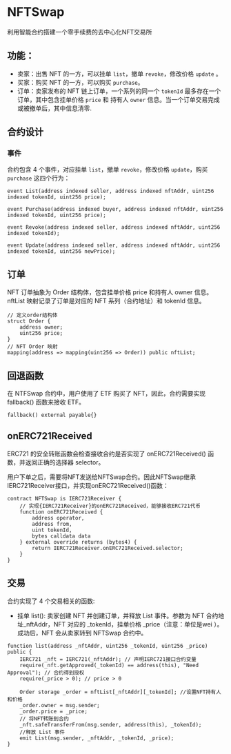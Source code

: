 # NFTSwap

利用智能合约搭建一个零手续费的去中心化NFT交易所

## 功能：
- 卖家：出售 NFT 的一方，可以挂单 `list`，撤单 `revoke`，修改价格 `update` 。
- 买家：购买 NFT 的一方，可以购买 `purchase`。
- 订单：卖家发布的 NFT 链上订单，一个系列的同一个 `tokenId` 最多存在一个订单，其中包含挂单价格 `price` 和 持有人 `owner` 信息。当一个订单交易完成或被撤单后，其中信息清零.


## 合约设计

### 事件
合约包含 4 个事件，对应挂单 `list`，撤单 `revoke`，修改价格 `update`，购买 `purchase` 这四个行为：

```solidity
event List(address indexed seller, address indexed nftAddr, uint256 indexed tokenId, uint256 price);

event Purchase(address indexed buyer, address indexed nftAddr, uint256 indexed tokenId, uint256 price);

event Revoke(address indexed seller, address indexed nftAddr, uint256 indexed tokenId);    

event Update(address indexed seller, address indexed nftAddr, uint256 indexed tokenId, uint256 newPrice);

```

## 订单
NFT 订单抽象为 Order 结构体，包含挂单价格 price 和持有人 owner 信息。 nftList 映射记录了订单是对应的 NFT 系列（合约地址）和 tokenId 信息。

```solidity
// 定义order结构体
struct Order {
    address owner;
    uint256 price;
}
// NFT Order 映射
mapping(address => mapping(uint256 => Order)) public nftList;
```

## 回退函数
在 NTFSwap 合约中，用户使用了 ETF 购买了 NFT，因此，合约需要实现 fallback() 函数来接收 ETF。

```solidity
fallback() external payable{}
```

## onERC721Received
ERC721 的安全转账函数会检查接收合约是否实现了 onERC721Received() 函数，并返回正确的选择器 selector。

用户下单之后，需要将NFT发送给NFTSwap合约。因此NFTSwap继承IERC721Receiver接口，并实现onERC721Received()函数：

```solidity
contract NFTSwap is IERC721Receiver {
    // 实现{IERC721Receiver}的onERC721Received，能够接收ERC721代币
    function onERC721Received {
        address operator,
        address from,
        uint tokenId,
        bytes calldata data
    } external override returns (bytes4) {
        return IERC721Receiver.onERC721Received.selector;
    }
}
```

## 交易
合约实现了 4 个交易相关的函数:
- 挂单 list(): 卖家创建 NFT 并创建订单，并释放 List 事件。参数为 NFT 合约地址_nftAddr，NFT 对应的 _tokenId，挂单价格 _price（注意：单位是wei ）。成功后，NFT 会从卖家转到 NFTSwap 合约中。

```solidity
function list(address _nftAddr, uint256 _tokenId, uint256 _price) public {
    IERC721 _nft = IERC721(_nftAddr); // 声明IERC721接口合约变量
    require(_nft.getApproved(_tokenId) == address(this), "Need Approval"); // 合约得到授权
    require(_price > 0); // price > 0 

    Order storage _order = nftList[_nftAddr][_tokenId]; //设置NFT持有人和价格
    _order.owner = msg.sender;
    _order.price = _price;
    // 将NFT转账到合约
    _nft.safeTransferFrom(msg.sender, address(this), _tokenId);
    //释放 List 事件
    emit List(msg.sender, _nftAddr, _tokenId, _price);
}
```